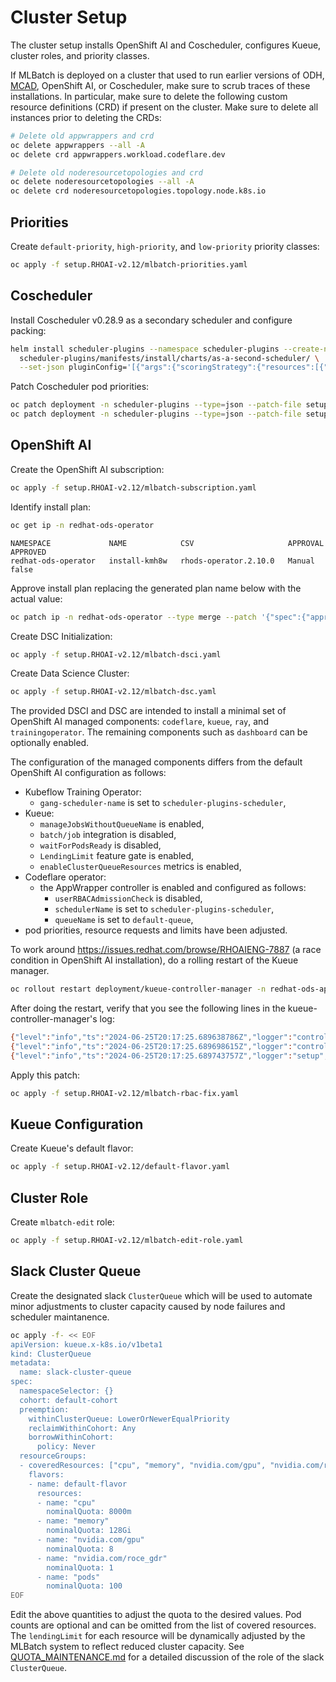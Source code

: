 # Cluster Setup

The cluster setup installs OpenShift AI and Coscheduler, configures Kueue,
cluster roles, and priority classes.

If MLBatch is deployed on a cluster that used to run earlier versions of ODH,
[MCAD](https://github.com/project-codeflare/mcad), OpenShift AI, or Coscheduler,
make sure to scrub traces of these installations. In particular, make sure to
delete the following custom resource definitions (CRD) if present on the
cluster. Make sure to delete all instances prior to deleting the CRDs:
```sh
# Delete old appwrappers and crd
oc delete appwrappers --all -A
oc delete crd appwrappers.workload.codeflare.dev

# Delete old noderesourcetopologies and crd
oc delete noderesourcetopologies --all -A
oc delete crd noderesourcetopologies.topology.node.k8s.io
```

## Priorities

Create `default-priority`, `high-priority`, and `low-priority` priority classes:
```sh
oc apply -f setup.RHOAI-v2.12/mlbatch-priorities.yaml
```

## Coscheduler

Install Coscheduler v0.28.9 as a secondary scheduler and configure packing:
```sh
helm install scheduler-plugins --namespace scheduler-plugins --create-namespace \
  scheduler-plugins/manifests/install/charts/as-a-second-scheduler/ \
  --set-json pluginConfig='[{"args":{"scoringStrategy":{"resources":[{"name":"nvidia.com/gpu","weight":1}],"requestedToCapacityRatio":{"shape":[{"utilization":0,"score":0},{"utilization":100,"score":10}]},"type":"RequestedToCapacityRatio"}},"name":"NodeResourcesFit"}]'
```
Patch Coscheduler pod priorities:
```sh
oc patch deployment -n scheduler-plugins --type=json --patch-file setup.RHOAI-v2.12/coscheduler-priority-patch.yaml scheduler-plugins-controller
oc patch deployment -n scheduler-plugins --type=json --patch-file setup.RHOAI-v2.12/coscheduler-priority-patch.yaml scheduler-plugins-scheduler
```

## OpenShift AI

Create the OpenShift AI subscription:
```sh
oc apply -f setup.RHOAI-v2.12/mlbatch-subscription.yaml
````
Identify install plan:
```sh
oc get ip -n redhat-ods-operator
```
```
NAMESPACE             NAME            CSV                     APPROVAL   APPROVED
redhat-ods-operator   install-kmh8w   rhods-operator.2.10.0   Manual     false
```
Approve install plan replacing the generated plan name below with the actual
value:
```sh
oc patch ip -n redhat-ods-operator --type merge --patch '{"spec":{"approved":true}}' install-kmh8w
```
Create DSC Initialization:
```sh
oc apply -f setup.RHOAI-v2.12/mlbatch-dsci.yaml
```
Create Data Science Cluster:
```sh
oc apply -f setup.RHOAI-v2.12/mlbatch-dsc.yaml
```
The provided DSCI and DSC are intended to install a minimal set of OpenShift
AI managed components: `codeflare`, `kueue`, `ray`, and `trainingoperator`. The
remaining components such as `dashboard` can be optionally enabled.

The configuration of the managed components differs from the default OpenShift
AI configuration as follows:
- Kubeflow Training Operator:
  - `gang-scheduler-name` is set to `scheduler-plugins-scheduler`,
- Kueue:
  - `manageJobsWithoutQueueName` is enabled,
  - `batch/job` integration is disabled,
  - `waitForPodsReady` is disabled,
  - `LendingLimit` feature gate is enabled,
  - `enableClusterQueueResources` metrics is enabled,
- Codeflare operator:
  - the AppWrapper controller is enabled and configured as follows:
    - `userRBACAdmissionCheck` is disabled,
    - `schedulerName` is set to `scheduler-plugins-scheduler`,
    - `queueName` is set to `default-queue`,
- pod priorities, resource requests and limits have been adjusted.

To work around https://issues.redhat.com/browse/RHOAIENG-7887 (a race condition
in OpenShift AI installation), do a rolling restart of the Kueue manager.
```sh
oc rollout restart deployment/kueue-controller-manager -n redhat-ods-applications
```

After doing the restart, verify that you see the following lines in the
kueue-controller-manager's log:
```sh
{"level":"info","ts":"2024-06-25T20:17:25.689638786Z","logger":"controller-runtime.builder","caller":"builder/webhook.go:189","msg":"Registering a validating webhook","GVK":"kubeflow.org/v1, Kind=PyTorchJob","path":"/validate-kubeflow-org-v1-pytorchjob"}
{"level":"info","ts":"2024-06-25T20:17:25.689698615Z","logger":"controller-runtime.webhook","caller":"webhook/server.go:183","msg":"Registering webhook","path":"/validate-kubeflow-org-v1-pytorchjob"}
{"level":"info","ts":"2024-06-25T20:17:25.689743757Z","logger":"setup","caller":"jobframework/setup.go:81","msg":"Set up controller and webhook for job framework","jobFrameworkName":"kubeflow.org/pytorchjob"}

```
Apply this patch:
```sh
oc apply -f setup.RHOAI-v2.12/mlbatch-rbac-fix.yaml
```

## Kueue Configuration

Create Kueue's default flavor:
```sh
oc apply -f setup.RHOAI-v2.12/default-flavor.yaml
```

## Cluster Role

Create `mlbatch-edit` role:
```sh
oc apply -f setup.RHOAI-v2.12/mlbatch-edit-role.yaml
```

## Slack Cluster Queue

Create the designated slack `ClusterQueue` which will be used to automate
minor adjustments to cluster capacity caused by node failures and
scheduler maintanence.
```sh
oc apply -f- << EOF
apiVersion: kueue.x-k8s.io/v1beta1
kind: ClusterQueue
metadata:
  name: slack-cluster-queue
spec:
  namespaceSelector: {}
  cohort: default-cohort
  preemption:
    withinClusterQueue: LowerOrNewerEqualPriority
    reclaimWithinCohort: Any
    borrowWithinCohort:
      policy: Never
  resourceGroups:
  - coveredResources: ["cpu", "memory", "nvidia.com/gpu", "nvidia.com/roce_gdr", "pods"]
    flavors:
    - name: default-flavor
      resources:
      - name: "cpu"
        nominalQuota: 8000m
      - name: "memory"
        nominalQuota: 128Gi
      - name: "nvidia.com/gpu"
        nominalQuota: 8
      - name: "nvidia.com/roce_gdr"
        nominalQuota: 1
      - name: "pods"
        nominalQuota: 100
EOF
```
Edit the above quantities to adjust the quota to the desired
values. Pod counts are optional and can be omitted from the list of
covered resources.  The `lendingLimit` for each resource will be
dynamically adjusted by the MLBatch system to reflect reduced cluster
capacity. See [QUOTA_MAINTENANCE.md](../QUOTA_MAINTENANCE.md) for a
detailed discussion of the role of the slack `ClusterQueue`.
